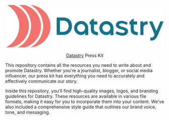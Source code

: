 <p align="center">
  <a target="_blank" href="https://datastry.io/"><img width="500" height="135" src="logo transparency/ds.png"></a>
</p>
<p align="center"><a href="https:/datastry.io/" target="_blank">Datastry</a> Press Kit</p>

This repository contains all the resources you need to write about and promote Datastry. Whether you're a journalist, blogger, or social media influencer, our press kit has everything you need to accurately and effectively communicate our story.

Inside this repository, you'll find high-quality images, logos, and branding guidelines for Datastry. These resources are available in various file formats, making it easy for you to incorporate them into your content. We've also included a comprehensive style guide that outlines our brand voice, tone, and messaging.